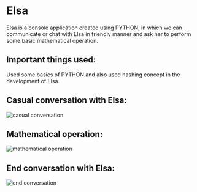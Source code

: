 # Elsa
Elsa is a console application created using PYTHON,
in which we can communicate or chat with Elsa in friendly manner and ask her to perform some basic mathematical operation. 

## Important things used:
Used some basics of PYTHON and also used hashing concept in the development of Elsa.

## Casual conversation with Elsa:
![casual conversation](https://user-images.githubusercontent.com/54996809/94127029-0adbe280-fe76-11ea-835a-ab9757df7a74.PNG)

## Mathematical operation:
![mathematical operation](https://user-images.githubusercontent.com/54996809/94127754-ed5b4880-fe76-11ea-92e4-a2654719d0a0.PNG)

## End conversation with Elsa:
![end conversation](https://user-images.githubusercontent.com/54996809/94128183-707c9e80-fe77-11ea-937a-d6b0e9d06af9.PNG)
